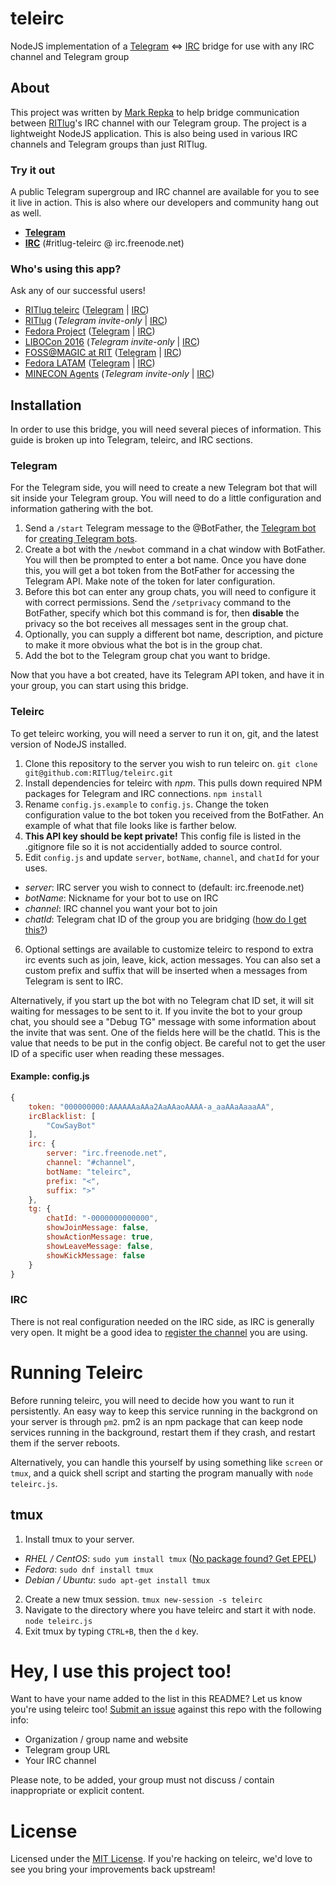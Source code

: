 teleirc
=======

NodeJS implementation of a [Telegram](https://telegram.org/) <=> [IRC](https://en.wikipedia.org/wiki/Internet_Relay_Chat) bridge for use with any IRC channel and Telegram group


## About

This project was written by [Mark Repka](https://github.com/repkam09) to help bridge communication between [RITlug](http://ritlug.com)'s IRC channel with our Telegram group. The project is a lightweight NodeJS application. This is also being used in various IRC channels and Telegram groups than just RITlug.

### Try it out

A public Telegram supergroup and IRC channel are available for you to see it live in action. This is also where our developers and community hang out as well.

* **[Telegram](https://telegram.me/teleirc)**
* **[IRC](https://webchat.freenode.net/?channels=ritlug-teleirc)** (#ritlug-teleirc @ irc.freenode.net)

### Who's using this app?

Ask any of our successful users!

* [RITlug teleirc](https://github.com/RITlug/teleirc) ([Telegram](https://telegram.me/teleirc) | [IRC](https://webchat.freenode.net/?channels=ritlug-teleirc))
* [RITlug](http://ritlug.com) (_Telegram invite-only_ | [IRC](https://webchat.freenode.net/?channels=ritlug))
* [Fedora Project](https://fedoraproject.org/wiki/Overview) ([Telegram](https://telegram.me/fedora) | [IRC](https://webchat.freenode.net/?channels=fedora-telegram))
* [LIBOCon 2016](http://libocon.com/) (_Telegram invite-only_ | [IRC](https://webchat.freenode.net/?channels=libocon))
* [FOSS@MAGIC at RIT](http://foss.rit.edu) ([Telegram](https://telegram.me/fossrit) | [IRC](https://webchat.freenode.net/?channels=rit-foss))
* [Fedora LATAM](http://fedoracommunity.org/latam) ([Telegram](https://telegram.me/fedoralatam) | [IRC](https://webchat.freenode.net/?channels=fedora-latam))
* [MINECON Agents](https://mojang.com/2016/06/calling-all-agents-help-us-run-minecon-2016/) (_Telegram invite-only_ | [IRC](https://webchat.esper.net/?channels=MineconAgents))


## Installation

In order to use this bridge, you will need several pieces of information. This guide is broken up into Telegram, teleirc, and IRC sections.

### Telegram

For the Telegram side, you will need to create a new Telegram bot that will sit inside your Telegram group. You will need to do a little configuration and information gathering with the bot.

1. Send a `/start` Telegram message to the @BotFather, the [Telegram bot](https://core.telegram.org/bots) for [creating Telegram bots](https://core.telegram.org/bots#6-botfather).
2. Create a bot with the `/newbot` command in a chat window with BotFather. You will then be prompted to enter a bot name. Once you have done this, you will get a bot token from the BotFather for accessing the Telegram API. Make note of the token for later configuration.
3. Before this bot can enter any group chats, you will need to configure it with correct permissions. Send the `/setprivacy` command to the BotFather, specify which bot this command is for, then **disable** the privacy so the bot receives all messages sent in the group chat.
4. Optionally, you can supply a different bot name, description, and picture to make it more obvious what the bot is in the group chat.
5. Add the bot to the Telegram group chat you want to bridge.

Now that you have a bot created, have its Telegram API token, and have it in your group, you can start using this bridge.

### Teleirc

To get teleirc working, you will need a server to run it on, git, and the latest version of NodeJS installed.

1. Clone this repository to the server you wish to run teleirc on. `git clone git@github.com:RITlug/teleirc.git`
2. Install dependencies for teleirc with _npm_. This pulls down required NPM packages for Telegram and IRC connections. `npm install`
3. Rename `config.js.example` to `config.js`. Change the token configuration value to the bot token you received from the BotFather. An example of what that file looks like is farther below.
4. **This API key should be kept private!** This config file is listed in the .gitignore file so it is not accidentially added to source control.
5. Edit `config.js` and update `server`, `botName`, `channel`, and `chatId` for your uses.
 * _server_: IRC server you wish to connect to (default: irc.freenode.net)
 * _botName_: Nickname for your bot to use on IRC
 * _channel_: IRC channel you want your bot to join
 * _chatId_: Telegram chat ID of the group you are bridging ([how do I get this?](http://stackoverflow.com/a/32572159))
6. Optional settings are available to customize teleirc to respond to extra irc events such as join, leave, kick, action messages. You can also set a custom prefix and suffix that will be inserted when a messages from Telegram is sent to IRC.

Alternatively, if you start up the bot with no Telegram chat ID set, it will sit waiting for messages to be sent to it. If you invite the bot to your group chat, you should see a "Debug TG" message with some information about the invite that was sent. One of the fields here will be the chatId. This is the value that needs to be put in the config object. Be careful not to get the user ID of a specific user when reading these messages.

#### Example: config.js

```javascript
{
    token: "000000000:AAAAAAaAAa2AaAAaoAAAA-a_aaAAaAaaaAA",
    ircBlacklist: [
        "CowSayBot"
    ],
    irc: {
        server: "irc.freenode.net",
        channel: "#channel",
        botName: "teleirc",
        prefix: "<",
        suffix: ">"
    },
    tg: {
        chatId: "-0000000000000",
        showJoinMessage: false,
        showActionMessage: true,
        showLeaveMessage: false,
        showKickMessage: false
    }
}
```

### IRC

There is not real configuration needed on the IRC side, as IRC is generally very open. It might be a good idea to [register the channel](https://infrastructure.fedoraproject.org/infra/docs/freenode-irc-channel.rst) you are using.


# Running Teleirc

Before running teleirc, you will need to decide how you want to run it persistently. An easy way to keep this service running in the backgrond on your server is through `pm2`. pm2 is an npm package that can keep node services running in the background, restart them if they crash, and restart them if the server reboots.

Alternatively, you can handle this yourself by using something like `screen` or `tmux`, and a quick shell script and starting the program manually with `node teleirc.js`.

## tmux

1. Install tmux to your server.
 * _RHEL / CentOS_: `sudo yum install tmux` ([No package found? Get EPEL](https://fedoraproject.org/wiki/EPEL))
 * _Fedora_: `sudo dnf install tmux`
 * _Debian / Ubuntu_: `sudo apt-get install tmux`
2. Create a new tmux session. `tmux new-session -s teleirc`
3. Navigate to the directory where you have teleirc and start it with node. `node teleirc.js`
4. Exit tmux by typing `CTRL+B`, then the `d` key.


# Hey, I use this project too!

Want to have your name added to the list in this README? Let us know you're using teleirc too! [Submit an issue](https://github.com/RITlug/teleirc/issues/new) against this repo with the following info:

* Organization / group name and website
* Telegram group URL
* Your IRC channel

Please note, to be added, your group must not discuss / contain inappropriate or explicit content.


# License

Licensed under the [MIT License](https://github.com/RITlug/teleirc/blob/master/LICENSE). If you're hacking on teleirc, we'd love to see you bring your improvements back upstream!

